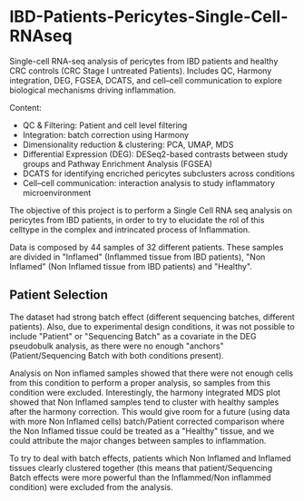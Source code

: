 # IBD-Patients-Pericytes-Single-Cell-RNAseq
Single-cell RNA-seq analysis of pericytes from IBD patients and healthy CRC controls (CRC Stage I untreated Patients). Includes QC, Harmony integration, DEG, FGSEA, DCATS, and cell–cell communication to explore biological mechanisms driving inflammation.


Content:

- QC & Filtering: Patient and cell level filtering
- Integration: batch correction using Harmony
- Dimensionality reduction & clustering: PCA, UMAP, MDS
- Differential Expression (DEG): DESeq2-based contrasts between study groups and Pathway Enrichment Analysis (FGSEA)
- DCATS for identifying encriched pericytes subclusters across conditions
- Cell–cell communication: interaction analysis to study inflammatory microenvironment

The objective of this project is to perform a Single Cell RNA seq analysis on pericytes from IBD patients, in order to try to elucidate the rol of this celltype in the complex and intrincated process of Inflammation. 


Data is composed by 44 samples of 32 different patients. These samples are divided in "Inflamed" (Inflammed tissue from IBD patients), "Non Inflamed" (Non Inflamed tissue from IBD patients) and "Healthy". 

## Patient Selection

The dataset had strong batch effect (different sequencing batches, different patients). Also, due to experimental design conditions, it was not possible to include "Patient" or "Sequencing Batch" as a covariate in the DEG pseudobulk analysis, as there were no enough "anchors" (Patient/Sequencing Batch with both conditions present). 

Analysis on Non inflamed samples showed that there were not enough cells from this condition to perform a proper analysis, so samples from this condition were excluded. Interestingly, the harmony integrated MDS plot showed that Non Inflamed samples tend to cluster with healthy samples after the harmony correction. This would give room for a future (using data with more Non Inflamed cells) batch/Patient corrected comparison where the Non Inflamed tissue could be treated as a "Healthy" tissue, and we could attribute the major changes between samples to inflammation. 

To try to deal with batch effects, patients which Non Inflamed and Inflamed tissues clearly clustered together (this means that patient/Sequencing Batch effects were more powerful than the Inflammed/Non inflammed condition) were excluded from the analysis.




